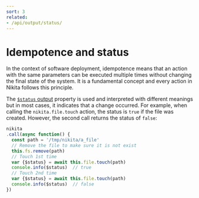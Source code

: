```yaml
---
sort: 3
related:
- /api/output/status/
---
```


# Idempotence and status

In the context of software deployment, idempotence means that an action with the same parameters can be executed multiple times without changing the final state of the system. It is a fundamental concept and every action in Nikita follows this principle.

The [`$status` output](/current/api/output/status/) property is used and interpreted with different meanings but in most cases, it indicates that a change occurred. For example, when calling the `nikita.file.touch` action, the status is `true` if the file was created. However, the second call returns the status of `false`:

```js
nikita
.call(async function() {
  const path = '/tmp/nikita/a_file'
  // Remove the file to make sure it is not exist
  this.fs.remove(path)
  // Touch 1st time
  var {$status} = await this.file.touch(path)
  console.info($status)  // true
  // Touch 2nd time
  var {$status} = await this.file.touch(path)
  console.info($status)  // false
})
```
